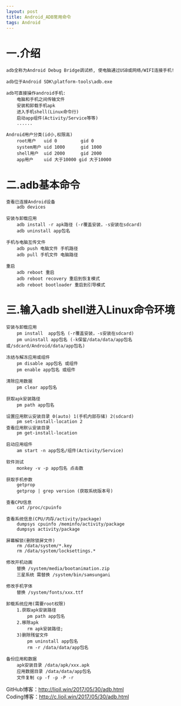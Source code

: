 ```yaml
---
layout: post
title: Android_ADB常用命令
tags: Android
---
```

# 一.介绍
	adb全称为Android Debug Bridge调试桥, 使电脑通过USB或网络/WIFI连接手机!
	
	adb位于Android SDK\platform-tools\adb.exe
	
	adb可直接操作android手机:
		电脑和手机之间传输文件
		安装和卸载手机apk
		进入手机shell(Linux命令行)		
		启动app组件(Activity/Service等等)
		......
		
	Android用户分类(id小,权限高)
		root用户   uid 0         gid 0 
		system用户 uid 1000      gid 1000
		shell用户  uid 2000      gid 2000
		app用户    uid 大于10000 gid 大于10000

# 二.adb基本命令
	查看已连接Android设备
		adb devices

	安装与卸载应用
		adb install -r apk路径 (-r覆盖安装，-s安装在sdcard)
		adb uninstall app包名

	手机与电脑互传文件
		adb push 电脑文件 手机路径
		adb pull 手机文件 电脑路径

	重启
		adb reboot 重启
		adb reboot recovery 重启到恢复模式
		adb reboot bootloader 重启到引导模式
		
# 三.输入adb shell进入Linux命令环境	
	安装与卸载应用
		pm install  app包名 (-r覆盖安装，-s安装在sdcard)	
		pm uninstall app包名 (-k保留/data/data/app包名 或/sdcard/Android/data/app包名)
	
	冻结与解冻应用或组件
		pm disable app包名 或组件
		pm enable app包名 或组件
		
	清除应用数据
		pm clear app包名
	
	获取apk安装路径
		pm path app包名
		
	设置应用默认安装目录 0(auto) 1(手机内部存储) 2(sdcard)
		pm set-install-location 2		
	查看应用默认安装目录
		pm get-install-location
		
	启动应用组件
		am start -n app包名/组件(Activity/Service)
		
	软件测试
		monkey -v -p app包名 点击数

	获取手机参数
		getprop
		getprop | grep version (获取系统版本号)
		
	查看CPU信息
		cat /proc/cpuinfo
	
	查看系统信息(CPU/内存/activity/package)
		dumpsys cpuinfo	/meminfo/activity/package	
		dumpsys activity/package
	
	屏幕解锁(删除锁屏文件)
		rm /data/system/*.key
		rm /data/system/locksettings.*
		
	修改开机动画
		替换 /system/media/bootanimation.zip
		三星系统 需替换 /system/bin/samsungani
		
	修改手机字体  
		替换 /system/fonts/xxx.ttf
		
	卸载系统应用(需要root权限)
		1.获取apk安装路径
			pm path app包名
		2.移除apk
			rm apk安装路径;
		3)删除残留文件 
			pm uninstall app包名
			rm -r /data/data/app包名

	备份应用和数据
		apk安装目录 /data/apk/xxx.apk
		应用数据目录 /data/data/app包名
		文件复制 cp -f -p -P -r
		
GitHub博客：http://lioil.win/2017/05/30/adb.html  
Coding博客：http://c.lioil.win/2017/05/30/adb.html